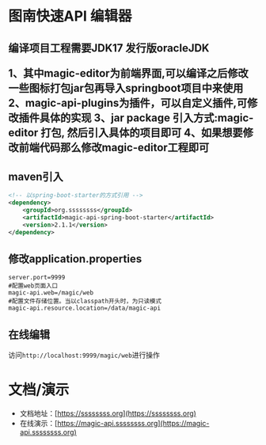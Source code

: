<h1>图南快速API 编辑器</h1>

<h2>
编译项目工程需要JDK17 
发行版oracleJDK

1、其中magic-editor为前端界面,可以编译之后修改一些图标打包jar包再导入springboot项目中来使用
2、magic-api-plugins为插件，可以自定义插件,可修改插件具体的实现
3、jar package 引入方式:magic-editor 打包, 然后引入具体的项目即可
4、如果想要修改前端代码那么修改magic-editor工程即可


</h2>


## maven引入
```xml
<!-- 以spring-boot-starter的方式引用 -->
<dependency>
	<groupId>org.ssssssss</groupId>
    <artifactId>magic-api-spring-boot-starter</artifactId>
    <version>2.1.1</version>
</dependency>
```
## 修改application.properties

```properties
server.port=9999
#配置web页面入口
magic-api.web=/magic/web
#配置文件存储位置。当以classpath开头时，为只读模式
magic-api.resource.location=/data/magic-api
```

## 在线编辑
访问`http://localhost:9999/magic/web`进行操作

# 文档/演示

- 文档地址：[https://ssssssss.org](https://ssssssss.org)
- 在线演示：[https://magic-api.ssssssss.org](https://magic-api.ssssssss.org)

